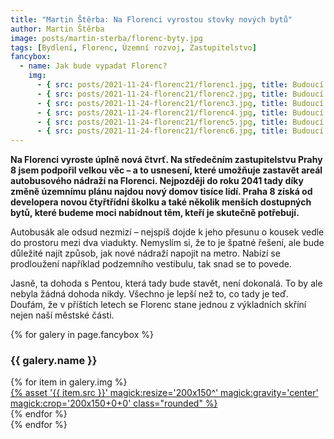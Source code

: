 ```yaml
---
title: "Martin Štěrba: Na Florenci vyrostou stovky nových bytů"
author: Martin Štěrba
image: posts/martin-sterba/florenc-byty.jpg
tags: [Bydlení, Florenc, Územní rozvoj, Zastupitelstvo]
fancybox:
  - name: Jak bude vypadat Florenc?
    img:
      - { src: posts/2021-11-24-florenc21/florenc1.jpg, title: Budoucí podoba Florence podle architektů }
      - { src: posts/2021-11-24-florenc21/florenc2.jpg, title: Budoucí podoba Florence podle architektů }
      - { src: posts/2021-11-24-florenc21/florenc3.jpg, title: Budoucí podoba Florence podle architektů }
      - { src: posts/2021-11-24-florenc21/florenc4.jpg, title: Budoucí podoba Florence podle architektů }  
      - { src: posts/2021-11-24-florenc21/florenc5.jpg, title: Budoucí podoba Florence podle architektů }
      - { src: posts/2021-11-24-florenc21/florenc6.jpg, title: Budoucí podoba Florence podle architektů }
---
```


**Na Florenci vyroste úplně nová čtvrť. Na středečním zastupitelstvu Prahy 8 jsem podpořil velkou věc – a to  usnesení, které umožňuje zastavět areál autobusového nádraží na Florenci. Nejpozději do roku 2041 tady díky změně územnímu plánu najdou nový domov tisíce lidí. Praha 8 získá od developera novou čtyřtřídní školku a také několik menších dostupných bytů, které budeme moci nabídnout těm, kteří je skutečně potřebují.** 

Autobusák ale odsud nezmizí – nejspíš dojde k jeho přesunu o kousek vedle do prostoru mezi dva viadukty. Nemyslím si, že to je špatné řešení, ale bude důležité najít způsob, jak nové nádraží napojit na metro. Nabízí se prodloužení například podzemního vestibulu, tak snad se to povede.

Jasně, ta dohoda s Pentou, která tady bude stavět, není dokonalá. To by ale nebyla žádná dohoda nikdy. Všechno je lepší než to, co tady je teď. Doufám, že v příštích letech se Florenc stane jednou z výkladních skříní nejen naší městské části.

{% for galery in page.fancybox %}
<div class="mt-4">
  <h3>{{ galery.name }}</h3>
  <div class="grid grid-cols-4 gap-4">
  {% for item in galery.img %}
    <div class="">
      <a data-fancybox="gallery" href="{% asset '{{ item.src }}' @path %}" data-caption="{{ item.title }}">{% asset '{{ item.src }}' magick:resize='200x150^' magick:gravity='center' magick:crop='200x150+0+0' class="rounded" %}</a>
    </div>
  {% endfor %}
  </div>
</div>
{% endfor %}